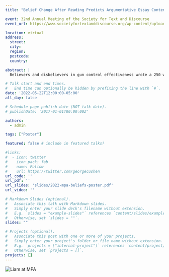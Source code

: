 ```yaml
---
title: "Belief Change After Reading Predicts Argumentative Essay Content"

event: 32nd Annual Meeting of the Society for Text and Discourse
event_url: https://www.societyfortextanddiscourse.org/wp-content/uploads/2022/07/STD2022_FullProgram.pdf

location: virtual
address:
  street: 
  city: 
  region: 
  postcode: 
  country: 

abstract: |
  Believers and disbelievers in gun control effectiveness wrote a 250 word essay explaining their beliefs after reading a one-sided text that was either consistent or inconsistent with their beliefs. Essays were coded for number of reasons and the presence or absence of a claim, counterargument, text content, policy claim, metacognitive statement, and evaluative statement about the text. Between group differences in essay characteristics and how they relate as a function of belief change are discussed.

# Talk start and end times.
#   End time can optionally be hidden by prefixing the line with `#`.
date: '2022-05-22T12:00:00-05:00'
all_day: false

# Schedule page publish date (NOT talk date).
# publishDate: '2017-01-01T00:00:00Z'

authors:
  - admin

tags: ["Poster"]

featured: false # include in featured talks?

#links:
#  - icon: twitter
#    icon_pack: fab
#    name: Follow
#    url: https://twitter.com/georgecushen
url_code: ''
url_pdf: ''
url_slides: 'slides/2022-mpa-beliefs-poster.pdf'
url_video: ''

# Markdown Slides (optional).
#   Associate this talk with Markdown slides.
#   Simply enter your slide deck's filename without extension.
#   E.g. `slides = "example-slides"` references `content/slides/example-slides.md`.
#   Otherwise, set `slides = ""`.
slides: ""

# Projects (optional).
#   Associate this post with one or more of your projects.
#   Simply enter your project's folder or file name without extension.
#   E.g. `projects = ["internal-project"]` references `content/project/deep-learning/index.md`.
#   Otherwise, set `projects = []`.
projects: []
---
```


<img src="/pictures/2022-mpa-beliefs-poster-pic.jpg" alt="Liam at MPA" style="max-width: 100%; height: auto;" />